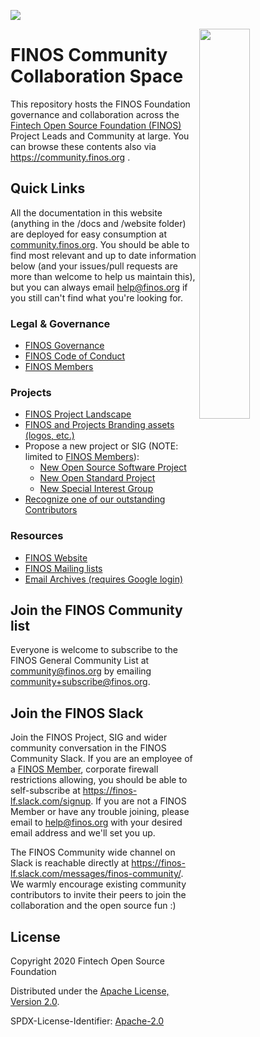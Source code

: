 [<img src="https://img.shields.io/badge/slack-@finos/community-green.svg?logo=slack">](https://finos-lf.slack.com/messages/finos-community/)

<img align="right" width="40%" src="https://www.finos.org/hubfs/FINOS/finos-logo/FINOS_Icon_Wordmark_Name_RGB_horizontal.png">

# FINOS Community Collaboration Space
This repository hosts the FINOS Foundation governance and collaboration across the [Fintech Open Source Foundation (FINOS)](https://www.finos.org/) Project Leads and Community at large. You can browse these contents also via https://community.finos.org .

## Quick Links
All the documentation in this website (anything in the /docs and /website folder) are deployed for easy consumption at [community.finos.org](community.finos.org). You should be able to find most relevant and up to date information below (and your issues/pull requests are more than welcome to help us maintain this), but you can always email [help@finos.org](help@finos.org) if you still can't find what you're looking for.

### Legal & Governance
- [FINOS Governance](https://community.finos.org/docs/governance)
- [FINOS Code of Conduct](https://community.finos.org/docs/governance/Code-of-Conduct)
- [FINOS Members](https://finos.org/members)

### Projects
- [FINOS Project Landscape](https://landscape.finos.org)
- [FINOS and Projects Branding assets (logos, etc.)](https://github.com/finos/branding)
- Propose a new project or SIG (NOTE: limited to [FINOS Members](http://finos.org/members)): 
  - [New Open Source Software Project](https://github.com/finos/community/issues/new?assignees=aitana16%2C+maoo&labels=contribution&template=Software-Project-Contribution.md&title=Software+Project+Contribution+and+Onboarding)
  - [New Open Standard Project](https://github.com/finos/community/issues/new?assignees=aitana16%2C+maoo&labels=contribution&template=Standards-Project-Contribution.md&title=Standard+Project+Contribution+and+Onboarding)
  - [New Special Interest Group](https://github.com/finos/community/issues/new?assignees=aitana16%2C+maoo&labels=contribution&template=Special-Interest-Group-Contribution.md&title=Special+Interest+Group+Contribution+and+Onboarding)
- [Recognize one of our outstanding Contributors](https://github.com/finos/community/issues/new?assignees=mcleo-d&labels=community-recognition&template=Community-Recognition.md&title=FINOS+Community+Recognition)

### Resources
- [FINOS Website](https://finos.org)
- [FINOS Mailing lists](/docs/governance/Software-Projects/journey/engage)
- [Email Archives (requires Google login)](http://groups.google.com/a/finos.org/)

## Join the FINOS Community list
Everyone is welcome to subscribe to the FINOS General Community List at community@finos.org by emailing community+subscribe@finos.org. 

## Join the FINOS Slack
Join the FINOS Project, SIG and wider community conversation in the FINOS Community Slack. If you are an employee of a [FINOS Member](https://finos.org/members), corporate firewall restrictions allowing, you should be able to self-subscribe at https://finos-lf.slack.com/signup. If you are not a FINOS Member or have any trouble joining, please email to help@finos.org with your desired email address and we'll set you up. 

The FINOS Community wide channel on Slack is reachable directly at https://finos-lf.slack.com/messages/finos-community/. We warmly encourage existing community contributors to invite their peers to join the collaboration and the open source fun :)


## License

Copyright 2020 Fintech Open Source Foundation

Distributed under the [Apache License, Version 2.0](http://www.apache.org/licenses/LICENSE-2.0).

SPDX-License-Identifier: [Apache-2.0](https://spdx.org/licenses/Apache-2.0)
